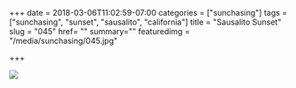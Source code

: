 +++
date = 2018-03-06T11:02:59-07:00
categories = ["sunchasing"]
tags = ["sunchasing", "sunset", "sausalito", "california"]
title = "Sausalito Sunset"
slug = "045"
href= ""
summary=""
featuredimg = "/media/sunchasing/045.jpg"

+++

<img src="/media/sunchasing/045.jpg" />